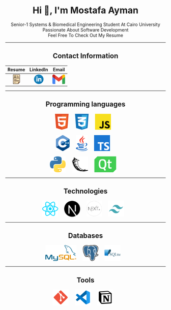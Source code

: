 <div align="center">

# Hi 👋, I'm Mostafa Ayman

Senior-1 Systems & Biomedical Engineering Student At Cairo University<br />
Passionate About Software Development<br />
Feel Free To Check Out My Resume

</div>

---

<div align="center">
  
## Contact Information

| Resume | LinkedIn | Email |
| :---: | :---: | :---: |
| [<img height="30" src="./icons/cv.svg">](https://drive.google.com/file/d/1dIgYBhtSojQv-Ladmj6UIj8hukQ_wZ2j/view?usp=sharing) | [<img height="30" src="./icons/linkedin.svg">](https://www.linkedin.com/in/mostafa--aboelmagd/) | [<img height="30" src="./icons/gmail.svg">](mailto:mostafaaboelmagd01@gmail.com) |

</div>

---

<div align="center">

## Programming languages

<p>
  <img height="50" src="./icons/html5.svg">&nbsp;&nbsp;&nbsp;&nbsp;
  <img height="50" src="./icons/css3.svg">&nbsp;&nbsp;&nbsp;&nbsp;
  <img height="50" src="./icons/javascript.svg">&nbsp;&nbsp;&nbsp;&nbsp;
</p>

<p>
  <img height="50" src="./icons/cpp.svg">&nbsp;&nbsp;&nbsp;&nbsp;
  <img height="50" src="./icons/java.svg">&nbsp;&nbsp;&nbsp;&nbsp;
  <img height="50" src="./icons/typescript.svg">&nbsp;&nbsp;&nbsp;&nbsp;
</p>

<p>
  <img height="50" src="./icons/python.svg">&nbsp;&nbsp;&nbsp;&nbsp;
  <img height="50" src="./icons/flask.svg#gh-light-mode-only">&nbsp;&nbsp;&nbsp;&nbsp;
  <img height="50" src="./icons/qt.svg">&nbsp;&nbsp;&nbsp;&nbsp;
</p>

</div>

---

<div align="center">

## Technologies

<p>
  <img height="50" src="./icons/reactjs.svg">&nbsp;&nbsp;&nbsp;&nbsp;
  <img height="50" src="./icons/nextjs.svg#gh-light-mode-only">&nbsp;&nbsp;&nbsp;&nbsp;
  <img height="50" src="./icons/nextjsdark.png#gh-dark-mode-only">&nbsp;&nbsp;&nbsp;&nbsp;
  <img height="50" src="./icons/tailwind.svg">&nbsp;&nbsp;&nbsp;&nbsp;
</p>

</div>


---

<div align="center">

## Databases

<p>
  <img height="50" src="./icons/mysql.svg">&nbsp;&nbsp;&nbsp;&nbsp;
  <img height="50" src="./icons/postgresql.svg">&nbsp;&nbsp;&nbsp;&nbsp;
  <img height="50" src="./icons/sqlite.svg">&nbsp;&nbsp;&nbsp;&nbsp;
</p>

</div>

---

<div align="center">

## Tools

<p>
  <img height="50" src="./icons/git.svg">&nbsp;&nbsp;&nbsp;&nbsp;
  <img height="50" src="./icons/vscode.svg">&nbsp;&nbsp;&nbsp;&nbsp;
  <img height="50" src="./icons/notion.svg">&nbsp;&nbsp;&nbsp;&nbsp;
</p>

</div>
